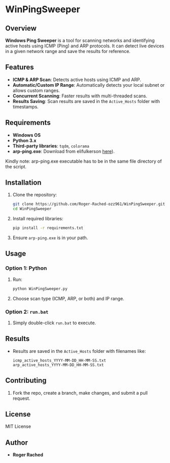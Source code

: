 # WinPingSweeper

## Overview

**Windows Ping Sweeper** is a tool for scanning networks and identifying active hosts using ICMP (Ping) and ARP protocols. It can detect live devices in a given network range and save the results for reference.

## Features

- **ICMP & ARP Scan**: Detects active hosts using ICMP and ARP.
- **Automatic/Custom IP Range**: Automatically detects your local subnet or allows custom ranges.
- **Concurrent Scanning**: Faster results with multi-threaded scans.
- **Results Saving**: Scan results are saved in the `Active_Hosts` folder with timestamps.

## Requirements

- **Windows OS**
- **Python 3.x** 
- **Third-party libraries**: `tqdm`, `colorama`
- **arp-ping.exe**: Download from elifulkerson [here](https://www.elifulkerson.com/projects/downloads/arp-ping-0.5/arp-ping.exe)). 

Kindly note: arp-ping.exe executable has to be in the same file directory of the script.

## Installation

1. Clone the repository:

    ```bash
    git clone https://github.com/Roger-Rached-ozz961/WinPingSweeper.git
    cd WinPingSweeper
    ```

2. Install required libraries:

    ```bash
    pip install -r requirements.txt
    ```

3. Ensure `arp-ping.exe` is in your path.

## Usage

### Option 1: Python

1. Run:

    ```bash
    python WinPingSweeper.py
    ```

2. Choose scan type (ICMP, ARP, or both) and IP range.

### Option 2: `run.bat`

1. Simply double-click `run.bat` to execute.

## Results

- Results are saved in the `Active_Hosts` folder with filenames like:
    ```
    icmp_active_hosts_YYYY-MM-DD_HH-MM-SS.txt
    arp_active_hosts_YYYY-MM-DD_HH-MM-SS.txt
    ```

## Contributing

1. Fork the repo, create a branch, make changes, and submit a pull request.

## License

MIT License

## Author

- **Roger Rached**
